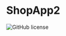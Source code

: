 # ShopApp2

![GitHub license](https://d25lcipzij17d.cloudfront.net/badge.svg?id=js&type=6&v=1.2.1&x2=0)
